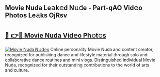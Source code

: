 ## Movie Nuda Le𝚊k𝚎d N𝚞𝚍e - Part-qAO Vid𝚎o Photos Le𝚊ks OjRsv

# <h2><a href="http://fbfvv2q.evod.top/?m=Movie+Nuda">🔗 👉🔴 Movie Nuda Vid𝚎o Ph𝚘t𝚘s</a></h2>

[![Movie Nuda N𝚞d𝚎s](https://i.imgur.com/8V9OHl7.gif)](http://fbfvv2q.evod.top/?m=Movie+Nuda)
Online personality Movie Nuda and content creator, recognized for publishing dance and lifestyle material through solo and collaborative dance routines and mini vlogs. Distinguished individual Movie Nuda, recognized for their outstanding contributions to the world of arts and culture. 

